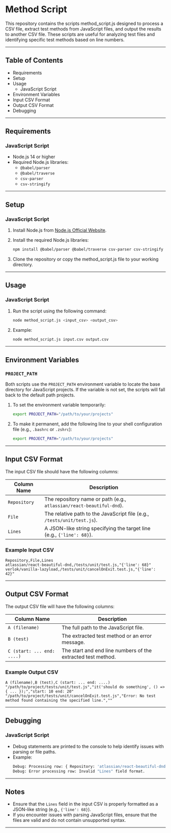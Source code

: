 # Method Script

This repository contains the scripts method_script.js designed to process a CSV file, extract test methods from JavaScript files, and output the results to another CSV file. These scripts are useful for analyzing test files and identifying specific test methods based on line numbers.

---

## Table of Contents
- Requirements
- Setup
- Usage
  - JavaScript Script
- Environment Variables
- Input CSV Format
- Output CSV Format
- Debugging

---

## Requirements

### JavaScript Script
- Node.js 14 or higher
- Required Node.js libraries:
  - `@babel/parser`
  - `@babel/traverse`
  - `csv-parser`
  - `csv-stringify`

---

## Setup

### JavaScript Script
1. Install Node.js from [Node.js Official Website](https://nodejs.org/).

2. Install the required Node.js libraries:
   ```bash
   npm install @babel/parser @babel/traverse csv-parser csv-stringify
   ```

3. Clone the repository or copy the method_script.js file to your working directory.

---

## Usage

### JavaScript Script
1. Run the script using the following command:
   ```bash
   node method_script.js <input_csv> <output_csv>
   ```

2. Example:
   ```bash
   node method_script.js input.csv output.csv
   ```

---

## Environment Variables

### `PROJECT_PATH`
Both scripts use the `PROJECT_PATH` environment variable to locate the base directory for JavaScript projects. If the variable is not set, the scripts will fall back to the default path projects.

1. To set the environment variable temporarily:
   ```bash
   export PROJECT_PATH="/path/to/your/projects"
   ```

2. To make it permanent, add the following line to your shell configuration file (e.g., `.bashrc` or `.zshrc`):
   ```bash
   export PROJECT_PATH="/path/to/your/projects"
   ```

---

## Input CSV Format

The input CSV file should have the following columns:

| Column Name       | Description                                                                 |
|--------------------|-----------------------------------------------------------------------------|
| `Repository`       | The repository name or path (e.g., `atlassian/react-beautiful-dnd`).       |
| `File`             | The relative path to the JavaScript file (e.g., `/tests/unit/test.js`).    |
| `Lines`            | A JSON-like string specifying the target line (e.g., `{'line': 68}`).     |

### Example Input CSV
```csv
Repository,File,Lines
atlassian/react-beautiful-dnd,/tests/unit/test.js,"{'line': 68}"
verlok/vanilla-lazyload,/tests/unit/cancelOnExit.test.js,"{'line': 42}"
```

---

## Output CSV Format

The output CSV file will have the following columns:

| Column Name              | Description                                                                 |
|---------------------------|-----------------------------------------------------------------------------|
| `A (filename)`           | The full path to the JavaScript file.                                       |
| `B (test)`               | The extracted test method or an error message.                             |
| `C (start: ... end: ....)`| The start and end line numbers of the extracted test method.               |

### Example Output CSV
```csv
A (filename),B (test),C (start: ... end: ....)
"/path/to/project/tests/unit/test.js","it('should do something', () => { ... });","start: 10 end: 20"
"/path/to/project/tests/unit/cancelOnExit.test.js","Error: No test method found containing the specified line.",""
```

---

## Debugging

### JavaScript Script
- Debug statements are printed to the console to help identify issues with parsing or file paths.
- Example:
  ```bash
  Debug: Processing row: { Repository: 'atlassian/react-beautiful-dnd', File: '/tests/unit/test.js', Lines: "{'line': 68}" }
  Debug: Error processing row: Invalid "Lines" field format.
  ```

---

## Notes
- Ensure that the `Lines` field in the input CSV is properly formatted as a JSON-like string (e.g., `{'line': 68}`).
- If you encounter issues with parsing JavaScript files, ensure that the files are valid and do not contain unsupported syntax.

---
